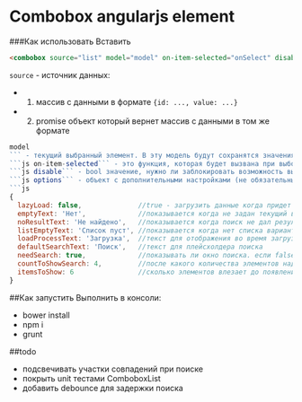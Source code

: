 # Combobox angularjs element

###Как использовать
Вставить 
```html
<combobox source="list" model="model" on-item-selected="onSelect" disable="isDisable" options="options"></combobox> 
```
`source` - источник данных:  
*  1) массив с данными в формате `{id: ..., value: ...}`
*  2) promise объект который вернет массив с данными в том же формате

```js
model
``` - текущий выбранный элемент. В эту модель будут сохранятся значения при изменении выбора.
```js on-item-selected``` - это функция, которая будет вызвана при выборе значения
```js disable``` - bool значение, нужно ли заблокировать возможность выбора (не обязательный параметр)
```js options``` - объект с дополнительными настройками (не обязательный параметр). Имеются следующие настройки:
```js
{
  lazyLoad: false,              //true - загрузить данные когда придет время отобразить попап
  emptyText: 'Нет',             //показывается когда не задан текущий выбранный элемент
  noResultText: 'Не найдено',   //показывается когда поиск не дал результата
  listEmptyText: 'Список пуст', //показывается когда нет списка вариантов
  loadProcessText: 'Загрузка',  //текст для отображения во время загрузки
  defaultSearchText: 'Поиск',   //текст для плейсхолдера поиска
  needSearch: true,             //показывать ли окно поиска. если false, то не показывать никогда, если true, то в зависимости от countToShowSearch
  countToShowSearch: 4,         //после какого количества элементов надо показывать поиск
  itemsToShow: 6                //сколько элементов влезает до появления скролла
}
```

##Как запустить
Выполнить в консоли:
* bower install
* npm i
* grunt

##todo
* подсвечивать участки совпадений при поиске
* покрыть unit тестами ComboboxList
* добавить debounce для задержки поиска